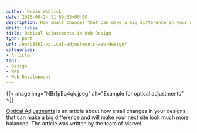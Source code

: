 ```yaml
---
author: Kevin Woblick
date: 2016-08-24 11:09:53+00:00
description: How small changes that can make a big difference in your web designs.
draft: false
title: Optical Adjustments in Web Design
type: post
url: /en/b84b1-optical-adjustments-web-design/
categories:
- Article
tags:
- Design
- Web
- Web Development
---
```


{{< image img="NBr1pEq4qk.jpeg" alt="Example for optical adjustments" >}}

[Optical Adjustments](https://blog.marvelapp.com/optical-adjustment-logic-vs-designers) is an article about how small changes in your designs that can make a big difference and will make your next site look much more balanced. The article was written by the team of Marvel.
